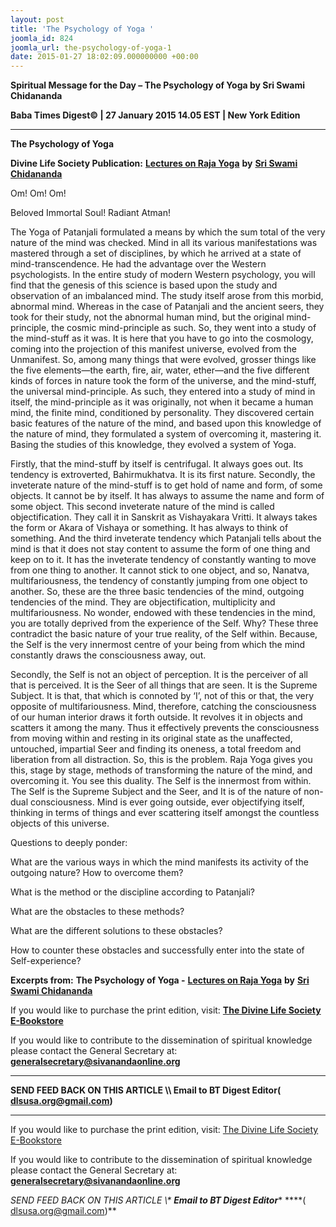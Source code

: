 ```yaml
---
layout: post
title: 'The Psychology of Yoga '
joomla_id: 824
joomla_url: the-psychology-of-yoga-1
date: 2015-01-27 18:02:09.000000000 +00:00
---
```

  

















































**Spiritual Message for the Day – The Psychology of Yoga by Sri Swami Chidananda**

**Baba Times Digest© | 27 January 2015 14.05 EST | New York Edition**

* * *  


**The Psychology of Yoga**

**Divine Life Society Publication:** [**Lectures on Raja Yoga**](http://www.dlshq.org/download/rajayogalectures.htm#_VPID_2) **by** [**Sri Swami Chidananda**](http://www.dlshq.org/saints/chida.htm)

Om! Om! Om!

Beloved Immortal Soul! Radiant Atman!

The Yoga of Patanjali formulated a means by which the sum total of the very nature of the mind was checked. Mind in all its various manifestations was mastered through a set of disciplines, by which he arrived at a state of mind-transcendence. He had the advantage over the Western psychologists. In the entire study of modern Western psychology, you will find that the genesis of this science is based upon the study and observation of an imbalanced mind. The study itself arose from this morbid, abnormal mind. Whereas in the case of Patanjali and the ancient seers, they took for their study, not the abnormal human mind, but the original mind-principle, the cosmic mind-principle as such. So, they went into a study of the mind-stuff as it was. It is here that you have to go into the cosmology, coming into the projection of this manifest universe, evolved from the Unmanifest. So, among many things that were evolved, grosser things like the five elements—the earth, fire, air, water, ether—and the five different kinds of forces in nature took the form of the universe, and the mind-stuff, the universal mind-principle. As such, they entered into a study of mind in itself, the mind-principle as it was originally, not when it became a human mind, the finite mind, conditioned by personality. They discovered certain basic features of the nature of the mind, and based upon this knowledge of the nature of mind, they formulated a system of overcoming it, mastering it. Basing the studies of this knowledge, they evolved a system of Yoga.

Firstly, that the mind-stuff by itself is centrifugal. It always goes out. Its tendency is extroverted, Bahirmukhatva. It is its first nature. Secondly, the inveterate nature of the mind-stuff is to get hold of name and form, of some objects. It cannot be by itself. It has always to assume the name and form of some object. This second inveterate nature of the mind is called objectification. They call it in Sanskrit as Vishayakara Vritti. It always takes the form or Akara of Vishaya or something. It has always to think of something. And the third inveterate tendency which Patanjali tells about the mind is that it does not stay content to assume the form of one thing and keep on to it. It has the inveterate tendency of constantly wanting to move from one thing to another. It cannot stick to one object, and so, Nanatva, multifariousness, the tendency of constantly jumping from one object to another. So, these are the three basic tendencies of the mind, outgoing tendencies of the mind. They are objectification, multiplicity and multifariousness. No wonder, endowed with these tendencies in the mind, you are totally deprived from the experience of the Self. Why? These three contradict the basic nature of your true reality, of the Self within. Because, the Self is the very innermost centre of your being from which the mind constantly draws the consciousness away, out.

Secondly, the Self is not an object of perception. It is the perceiver of all that is perceived. It is the Seer of all things that are seen. It is the Supreme Subject. It is that, that which is connoted by ‘I’, not of this or that, the very opposite of multifariousness. Mind, therefore, catching the consciousness of our human interior draws it forth outside. It revolves it in objects and scatters it among the many. Thus it effectively prevents the consciousness from moving within and resting in its original state as the unaffected, untouched, impartial Seer and finding its oneness, a total freedom and liberation from all distraction. So, this is the problem. Raja Yoga gives you this, stage by stage, methods of transforming the nature of the mind, and overcoming it. You see this duality. The Self is the innermost from within. The Self is the Supreme Subject and the Seer, and It is of the nature of non-dual consciousness. Mind is ever going outside, ever objectifying itself, thinking in terms of things and ever scattering itself amongst the countless objects of this universe.

Questions to deeply ponder:

What are the various ways in which the mind manifests its activity of the outgoing nature? How to overcome them?

What is the method or the discipline according to Patanjali?

What are the obstacles to these methods?

What are the different solutions to these obstacles?

How to counter these obstacles and successfully enter into the state of Self-experience?



**Excerpts from:**  **The Psychology of Yoga -** [**Lectures on Raja Yoga**](http://www.dlshq.org/download/rajayogalectures.htm#_VPID_2) **by** [**Sri Swami Chidananda**](http://www.dlshq.org/saints/chida.htm)

If you would like to purchase the print edition, visit: **[The Divine Life Society E-Bookstore](http://www.dlshq.org/download/download.htm)**

If you would like to contribute to the dissemination of spiritual knowledge please contact the General Secretary at: [](mailto:%20%3Cscript%20type=%27text/javascript%27%3E%20%3C%21--%20var%20prefix%20=%20%27ma%27%20+%20%27il%27%20+%20%27to%27;%20var%20path%20=%20%27hr%27%20+%20%27ef%27%20+%20%27=%27;%20var%20addy57016%20=%20%27generalsecretary%27%20+%20%27@%27;%20addy57016%20=%20addy57016%20+%20%27sivanandaonline%27%20+%20%27.%27%20+%20%27org%27;%20document.write%28%27%3Ca%20%27%20+%20path%20+%20%27%5C%27%27%20+%20prefix%20+%20%27:%27%20+%20addy57016%20+%20%27%5C%27%3E%27%29;%20document.write%28addy57016%29;%20document.write%28%27%3C%5C/a%3E%27%29;%20//--%3E%5Cn%20%3C/script%3E%3Cscript%20type=%27text/javascript%27%3E%20%3C%21--%20document.write%28%27%3Cspan%20style=%5C%27display:%20none;%5C%27%3E%27%29;%20//--%3E%20%3C/script%3EThis%20email%20address%20is%20being%20protected%20from%20spambots.%20You%20need%20JavaScript%20enabled%20to%20view%20it.%20%3Cscript%20type=%27text/javascript%27%3E%20%3C%21--%20document.write%28%27%3C/%27%29;%20document.write%28%27span%3E%27%29;%20//--%3E%20%3C/script%3E?subject=Contribution%20to%20Dissemination%20of%20Spiritual%20Knowledge) **generalsecretary@sivanandaonline.org**

****

**SEND FEED BACK ON THIS ARTICLE \\\ Email to BT Digest Editor[](mailto:%20%3Cscript%20type=%27text/javascript%27%3E%20%3C%21--%20var%20prefix%20=%20%27ma%27%20+%20%27il%27%20+%20%27to%27;%20var%20path%20=%20%27hr%27%20+%20%27ef%27%20+%20%27=%27;%20var%20addy72654%20=%20%27dlsusa.org%27%20+%20%27@%27;%20addy72654%20=%20addy72654%20+%20%27gmail%27%20+%20%27.%27%20+%20%27com%27;%20document.write%28%27%3Ca%20%27%20+%20path%20+%20%27%5C%27%27%20+%20prefix%20+%20%27:%27%20+%20addy72654%20+%20%27%5C%27%3E%27%29;%20document.write%28addy72654%29;%20document.write%28%27%3C%5C/a%3E%27%29;%20//--%3E%5Cn%20%3C/script%3E%3Cscript%20type=%27text/javascript%27%3E%20%3C%21--%20document.write%28%27%3Cspan%20style=%5C%27display:%20none;%5C%27%3E%27%29;%20//--%3E%20%3C/script%3EThis%20email%20address%20is%20being%20protected%20from%20spambots.%20You%20need%20JavaScript%20enabled%20to%20view%20it.%20%3Cscript%20type=%27text/javascript%27%3E%20%3C%21--%20document.write%28%27%3C/%27%29;%20document.write%28%27span%3E%27%29;%20//--%3E%20%3C/script%3E?subject=DLS%20Posts)( [dlsusa.org@gmail.com](mailto:dlsusa.org@gmail.com))**



* * *



  

If you would like to purchase the print edition, visit: [The Divine Life Society E-Bookstore](http://www.dlshq.org/download/download.htm)

If you would like to contribute to the dissemination of spiritual knowledge please contact the General Secretary at: **[generalsecretary@sivanandaonline.org](mailto:generalsecretary@sivanandaonline.org)**

**SEND FEED BACK ON THIS ARTICLE \\\**  **Email to BT Digest Editor**** [](mailto:%20%3Cscript%20type=%27text/javascript%27%3E%20%3C%21--%20var%20prefix%20=%20%27ma%27%20+%20%27il%27%20+%20%27to%27;%20var%20path%20=%20%27hr%27%20+%20%27ef%27%20+%20%27=%27;%20var%20addy72654%20=%20%27dlsusa.org%27%20+%20%27@%27;%20addy72654%20=%20addy72654%20+%20%27gmail%27%20+%20%27.%27%20+%20%27com%27;%20document.write%28%27%3Ca%20%27%20+%20path%20+%20%27%5C%27%27%20+%20prefix%20+%20%27:%27%20+%20addy72654%20+%20%27%5C%27%3E%27%29;%20document.write%28addy72654%29;%20document.write%28%27%3C%5C/a%3E%27%29;%20//--%3E%5Cn%20%3C/script%3E%3Cscript%20type=%27text/javascript%27%3E%20%3C%21--%20document.write%28%27%3Cspan%20style=%5C%27display:%20none;%5C%27%3E%27%29;%20//--%3E%20%3C/script%3EThis%20email%20address%20is%20being%20protected%20from%20spambots.%20You%20need%20JavaScript%20enabled%20to%20view%20it.%20%3Cscript%20type=%27text/javascript%27%3E%20%3C%21--%20document.write%28%27%3C/%27%29;%20document.write%28%27span%3E%27%29;%20//--%3E%20%3C/script%3E?subject=DLS%20Posts)****( [dlsusa.org@gmail.com](mailto:dlsusa.org@gmail.com))**  
